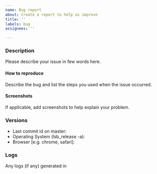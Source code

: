 ```yaml
---
name: Bug report
about: Create a report to help us improve
title: ''
labels: bug
assignees: ''

---
```


<!-- Before filling this issue, please read the wiki (https://github.com/Samagra-Development/uci-pwa/wiki)
and search if the bug do not already exists in the issues (https://github.com/Samagra-Development/uci-pwa/issues). -->

### Description

Please describe your issue in few words here.

#### How to reproduce

Describe the bug and list the steps you used when the issue occurred.

#### Screenshots

If applicable, add screenshots to help explain your problem.

### Versions

* Last commit id on master:
* Operating System (lsb_release -a):
* Browser [e.g. chrome, safari]:

### Logs
 
Any logs (if any) generated in
